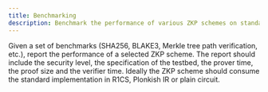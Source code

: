 ```yaml
---
title: Benchmarking 
description: Benchmark the performance of various ZKP schemes on standard computations.
---
```


Given a set of benchmarks (SHA256, BLAKE3, Merkle tree path verification, etc.), report the performance of a selected ZKP scheme. The report should include the security level, the specification of the testbed, the prover time, the proof size and the verifier time. Ideally the ZKP scheme should consume the standard implementation in R1CS, Plonkish IR or plain circuit.
